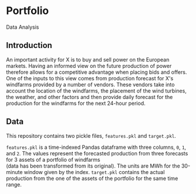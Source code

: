 # Portfolio
Data Analysis 

## Introduction
An important activity for X is to buy and sell power on the European markets. Having an
informed view on the future production of power therefore allows for a competitive advantage when
placing bids and offers. 
One of the inputs to this view comes from production forecast for X's 
windfarms provided by a number of vendors. These vendors take into account the location of the 
windfarms, the placement of the wind turbines, the weather, and other factors and then provide 
daily forecast for the production for the windfarms for the next 24-hour period.

## Data
This repository contains two pickle files, `features.pkl` and `target.pkl`. 

`features.pkl` is a time-indexed Pandas dataframe with three columns, `0`, `1`, and `2`. The values 
represent the forecasted production from three forecasts for 3 assets of a portfolio of windfarms  
(data has been transformed from its original). The units are MWh for the 30-minute window given by 
the index.
`target.pkl` contains the actual production from the one of the assets of the portfolio for the same time range.
